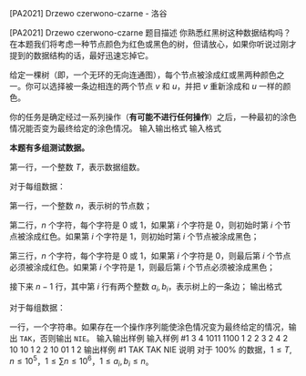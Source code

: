 



[PA2021] Drzewo czerwono-czarne - 洛谷














[PA2021] Drzewo czerwono-czarne
题目描述
你熟悉红黑树这种数据结构吗？在本题我们将考虑一种节点颜色为红色或黑色的树，但请放心，如果你听说过刚才提到的数据结构的话，最好迅速忘掉它。

给定一棵树（即，一个无环的无向连通图），每个节点被涂成红或黑两种颜色之一。你可以选择被一条边相连的两个节点 $v$ 和 $u$，并把 $v$ 重新涂成和 $u$ 一样的颜色。

你的任务是确定经过一系列操作（**有可能不进行任何操作**）之后，一种最初的涂色情况能否变为最终给定的涂色情况。
输入输出格式
输入格式

**本题有多组测试数据。**

第一行，一个整数 $T$，表示数据组数。

对于每组数据：

第一行，一个整数 $n$，表示树的节点数；

第二行，$n$ 个字符，每个字符是 $0$ 或 $1$，如果第 $i$ 个字符是 $0$，则初始时第 $i$ 个节点被涂成红色。如果第 $i$ 个字符是 $1$，则初始时第 $i$ 个节点被涂成黑色；

第三行，$n$ 个字符，每个字符是 $0$ 或 $1$，如果第 $i$ 个字符是 $0$，则最后第 $i$ 个节点必须被涂成红色。如果第 $i$ 个字符是 $1$，则最后第 $i$ 个节点必须被涂成黑色；

接下来 $n - 1$ 行，其中第 $i$ 行有两个整数 $a_i, b_i$，表示树上的一条边；
输出格式

对于每组数据：

一行，一个字符串。如果存在一个操作序列能使涂色情况变为最终给定的情况，输出 `TAK`，否则输出 `NIE`。
输入输出样例
输入样例 #1
3
4
1011
1100
1 2
2 3
2 4
2
10
10
1 2
2
10
01
1 2
输出样例 #1
TAK
TAK
NIE
说明
对于 $100\%$ 的数据，$1 \leq T, n \leq 10^5$，$1 \leq \sum n \leq 10^6$，$1 \leq a_i, b_i \leq n$。






